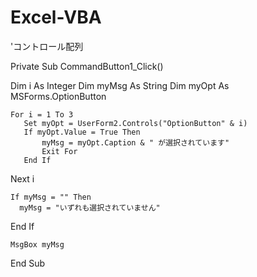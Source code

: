 # Excel-VBA
'コントロール配列

Private Sub CommandButton1_Click()

   Dim i As Integer
   Dim myMsg As String
   Dim myOpt As MSForms.OptionButton

    For i = 1 To 3
       Set myOpt = UserForm2.Controls("OptionButton" & i)
       If myOpt.Value = True Then
           myMsg = myOpt.Caption & " が選択されています"
           Exit For
       End If
   Next i

    If myMsg = "" Then
      myMsg = "いずれも選択されていません"
   End If

    MsgBox myMsg

End Sub
